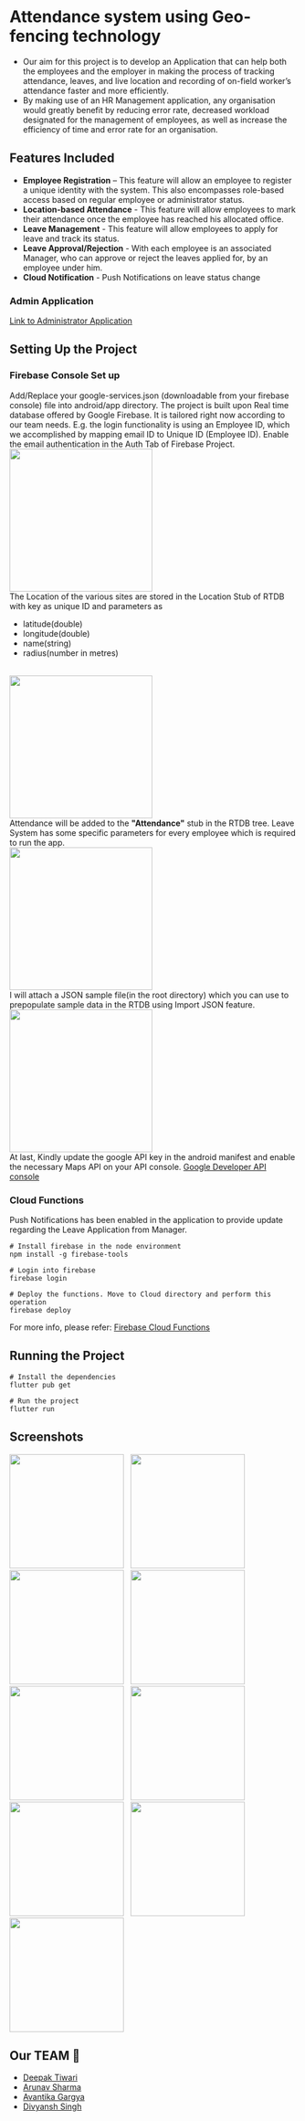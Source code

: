 # Attendance system using Geo-fencing technology

- Our aim for this project is to develop an Application that can help
  both the employees and the employer in making the process of tracking
  attendance, leaves, and live location and recording of on-field
  worker’s attendance faster and more efficiently.
- By making use of an HR Management application, any organisation would
  greatly benefit by reducing error rate, decreased workload designated
  for the management of employees, as well as increase the efficiency of
  time and error rate for an organisation.

## Features Included

- **Employee Registration** – This feature will allow an employee to
  register a unique identity with the system. This also encompasses
  role-based access based on regular employee or administrator status.
- **Location-based Attendance** - This feature will allow employees to mark
  their attendance once the employee has reached his allocated office.
- **Leave Management** - This feature will allow employees to apply for
  leave and track its status.
- **Leave Approval/Rejection** - With each employee is an associated Manager, who can approve
or reject the leaves applied for, by an employee under him.
- **Cloud Notification** - Push Notifications on leave status change

### Admin Application
<a href="https://github.com/deepaktiwari88/HR-Management-and-Geo-Attendance-System-Admin-App">Link to Administrator Application</a>

## Setting Up the Project

### Firebase Console Set up
Add/Replace your google-services.json (downloadable from your firebase console) file into android/app directory. The project is built upon Real time database offered by Google Firebase. It is tailored right now according to our team needs. E.g. the login functionality is using an Employee ID, which we accomplished by mapping email ID to Unique ID (Employee ID). Enable the email authentication in the Auth Tab of Firebase Project.
<br><img src="assets/github/users.png" width="250"> <br>
The Location of the various sites are stored in the Location Stub of RTDB with key as unique ID and parameters as
- latitude(double)
- longitude(double)
- name(string)
- radius(number in metres)

<br><img src="assets/github/location.png" width="250"> <br>
Attendance will be added to the **"Attendance"** stub in the RTDB tree. Leave System has some specific parameters for every employee which is required to run the app.
<br><img src="assets/github/leave.png" width="250"> <br>
I will attach a JSON sample file(in the root directory) which you can use to prepopulate sample data in the RTDB using Import JSON feature.
<br><img src="assets/github/sample.png" width="250"> <br>
At last, Kindly update the google API key in the android manifest and enable the necessary Maps API on your API console. <a href="https://console.developers.google.com">Google Developer API console</a>

### Cloud Functions
Push Notifications has been enabled in the application to provide update regarding the Leave Application from Manager.
```
# Install firebase in the node environment
npm install -g firebase-tools

# Login into firebase 
firebase login

# Deploy the functions. Move to Cloud directory and perform this operation
firebase deploy
```
For more info, please refer: <a href="https://firebase.google.com/docs/functions/get-started">Firebase Cloud Functions</a>

## Running the Project

```
# Install the dependencies
flutter pub get

# Run the project
flutter run
```

## Screenshots


<img src="assets/github/landing.jpg" width="200" > &nbsp; <img
src="assets/github/login.jpg" width="200"> &nbsp; <img
src="assets/github/drawer.jpg" width="200"> &nbsp; <img
src="assets/github/dashboard.jpg" width="200"> &nbsp; <img
src="assets/github/make_attendance.jpg" width="200"> &nbsp; <img
src="assets/github/mark_attendance.jpg" width="200"> &nbsp; <img
src="assets/github/leave_make.jpg" width="200"> &nbsp; <img
src="assets/github/leave_status.jpg" width="200"> &nbsp; <img
src="assets/github/calendar.jpg" width="200">

## Our TEAM 🤘

- <a href="https://github.com/deepaktiwari88">Deepak Tiwari</a>
- <a href="https://github.com/arunav11">Arunav Sharma</a>
- <a href="https://github.com/agargya123">Avantika Gargya</a>
- <a href="https://github.com/divy4nsh">Divyansh Singh</a>
